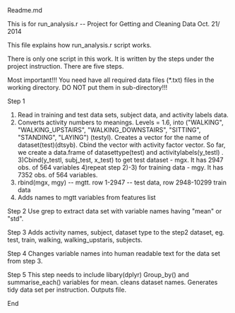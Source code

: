 Readme.md

This is for run_analysis.r -- Project for Getting and Cleaning Data
Oct. 21/ 2014

This file explains how run_analysis.r script works.

There is only one script in this work. It is written by the steps
under the project instruction. There are five steps.

Most important!!! You need have all required data files (*.txt)
files in the working directory. DO NOT put them in sub-directory!!!

Step 1

1) Read in training and test data sets, subject data, and activity 
labels data. 
2) Converts activity numbers to meanings. Levels = 1.6, into
("WALKING", "WALKING_UPSTAIRS", "WALKING_DOWNSTAIRS", "SITTING",
"STANDING", "LAYING") (testyl). Creates a vector for the name of
dataset(test)(dtsyb). Cbind the vector with activity factor vector.
So far, we create a data.frame of datasettype(test) and 
activitylabels(y_testl) .
3)Cbind(y_testl, subj_test, x_test) to get test dataset - mgx.
It has 2947 obs. of 564 variables
4)repeat step 2)-3) for training data - mgy. It has 7352 obs. of
564 variables.
5) rbind(mgx, mgy) -- mgtt. row 1-2947 -- test data,
row 2948-10299 train data
6) Adds names to mgtt variables from features list

Step 2
Use grep to extract data set with variable names having "mean" or
"std".

Step 3
Adds activity names, subject, dataset type to the step2 dataset, 
eg. test, train, walking, walking_upstaris, subjects.

Step 4
Changes variable names into human readable text for the data set
from step 3.

Step 5
This step needs to include libary(dplyr)
Group_by() and summarise_each() variables for mean. cleans dataset
names. Generates tidy data set per instruction. Outputs file.

End
  